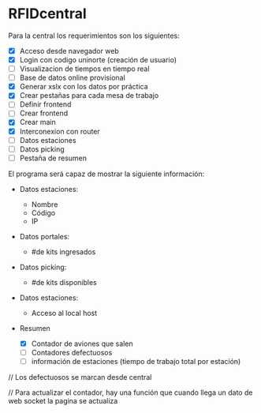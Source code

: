 # RFIDcentral

Para la central los requerimientos son los siguientes:

- [x]  Acceso desde navegador web
- [x]  Login con codigo uninorte (creación de usuario)
- [ ]  Visualizacion de tiempos en tiempo real
- [ ]  Base de datos online provisional
- [x]  Generar xslx con los datos por práctica
- [x]  Crear pestañas para cada mesa de trabajo
- [ ]  Definir frontend
- [ ]  Crear frontend
- [x]  Crear main
- [x]  Interconexion con router
- [ ]  Datos estaciones
- [ ]  Datos picking
- [ ]  Pestaña de resumen

El programa será capaz de mostrar la siguiente información:

- Datos estaciones:
    - Nombre
    - Código
    - IP

- Datos portales:
    - #de kits ingresados

- Datos picking:
    - #de kits disponibles

- Datos estaciones:
    - Acceso al local host
      
-  Resumen
    - [x]  Contador de aviones que salen
    - [ ]  Contadores defectuosos
    - [ ]  información de estaciones (tiempo de trabajo total por estación)

// Los defectuosos se marcan desde central

// Para actualizar el contador, hay una función que cuando llega un dato de web socket la pagina se actualiza

